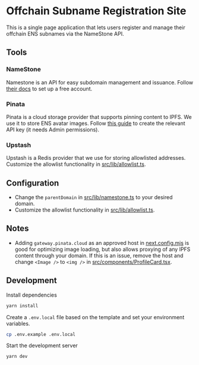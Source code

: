 # Offchain Subname Registration Site

This is a single page application that lets users register and manage their offchain ENS subnames via the NameStone API.

## Tools

### NameStone

Namestone is an API for easy subdomain management and issuance. Follow [their docs](https://namestone.xyz/docs) to set up a free account.

### Pinata

Pinata is a cloud storage provider that supports pinning content to IPFS. We use it to store ENS avatar images. Follow [this guide](https://docs.pinata.cloud/frameworks/next-js#setup-pinata-2) to create the relevant API key (it needs Admin permissions).

### Upstash

Upstash is a Redis provider that we use for storing allowlisted addresses. Customize the allowlist functionality in [src/lib/allowlist.ts](./src/lib/allowlist.ts).

## Configuration

- Change the `parentDomain` in [src/lib/namestone.ts](./src/lib/namestone.ts#L5) to your desired domain.
- Customize the allowlist functionality in [src/lib/allowlist.ts](./src/lib/allowlist.ts).

## Notes

- Adding `gateway.pinata.cloud` as an approved host in [next.config.mjs](./next.config.mjs) is good for optimizing image loading, but also allows proxying of any IPFS content through your domain. If this is an issue, remove the host and change `<Image />` to `<img />` in [src/components/ProfileCard.tsx](./src/components/ProfileCard.tsx#L33).

## Development

Install dependencies

```bash
yarn install
```

Create a `.env.local` file based on the template and set your environment variables.

```bash
cp .env.example .env.local
```

Start the development server

```bash
yarn dev
```
